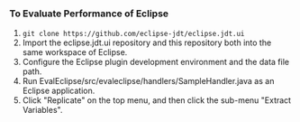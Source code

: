 ### To Evaluate Performance of Eclipse
1. ```git clone https://github.com/eclipse-jdt/eclipse.jdt.ui```
2. Import the eclipse.jdt.ui repository and this repository both into the same workspace of Eclipse.
3. Configure the Eclipse plugin development environment and the data file path.
4. Run EvalEclipse/src/evaleclipse/handlers/SampleHandler.java as an Eclipse application.
5. Click "Replicate" on the top menu, and then click the sub-menu "Extract Variables".